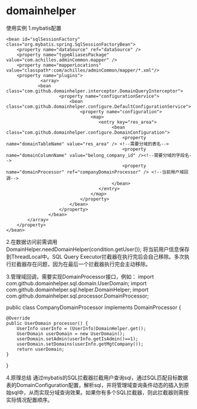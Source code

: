 # domainhelper
使用实例
1.mybatis配置
  <bean id="companyDomainProcessor" class="com.achilles.adminCommon.util.CompanyDomainProcessor"/>

	<bean id="sqlSessionFactory" class="org.mybatis.spring.SqlSessionFactoryBean">
		<property name="dataSource" ref="dataSource" />
		<property name="typeAliasesPackage" value="com.achilles.adminCommon.mapper" />
        <property name="mapperLocations" value="classpath*:com/achilles/adminCommon/mapper/*.xml"/>
        <property name="plugins">
        		 <array>
                <bean class="com.github.domainhelper.interceptor.DomainQueryInterceptor">
        		 		<property name="configurationService">
        		 			<bean class="com.github.domainhelper.configure.DefaultConfigurationService">
        		 				<property name="configuration">
        		 					<map>
	        		 				   <entry key="res_area">
	        		 				   		<bean class="com.github.domainhelper.configure.DomainConfiguration">
	        		 				   			<property name="domainTableName" value="res_area" /> <!--需要分域的表名-->
	        		 				   			<property name="domainColumnName" value="belong_company_id" /><!--需要分域的字段名-->
	        		 				   			<property name="domainProcessor" ref="companyDomainProcessor" /> <!--当前用户域回调-->
	        		 				   		</bean>
	        		 				   </entry>
	        		 				</map>
        		 				</property>
        		 			</bean>
        		 		</property>
        		 	</bean>
            </array>
        </property>
	</bean>
  
2.在数据访问前需调用
    DomainHelper.needDomainHelper(condition.getUser());
  将当前用户信息保存到ThreadLocal中。SQL Query Executor拦截器在执行完后会自己移除。多次执行拦截器存在问题，因为在最后一个拦截器执行完会主动移除。
  
3.管理域回调，需要实现DomainProcessor接口，例如：
import com.github.domainhelper.sql.domain.UserDomain;
import com.github.domainhelper.sql.helper.DomainHelper;
import com.github.domainhelper.sql.processor.DomainProcessor;

public class CompanyDomainProcessor implements DomainProcessor {

	@Override
	public UserDomain processor() {
		UserInfo userInfo = (UserInfo)DomainHelper.get();
		UserDomain userDomain = new UserDomain();
		userDomain.setAdmin(userInfo.getIsAdmin()==1);
		userDomain.setDomains(userInfo.getMgtCompany());
		return userDomain;
	}
}

4.原理总结
  通过mybatis的SQL拦截器拦截用户查询sql，通过SQL匹配目标数据表的DomainConfiguration配置，解析sql，并将管理域查询条件动态的插入到原始sql中，从而实现分域查询效果。如果你有多个SQL拦截器，则此拦截器则需按实际情况配置顺序。
